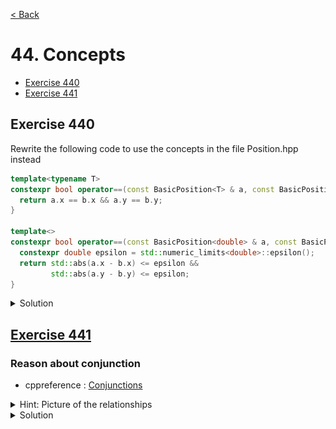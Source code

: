[< Back](README.md)

# 44. Concepts

* [Exercise 440](#exercise-440)
* [Exercise 441](#exercise-441)

## Exercise 440

Rewrite the following code to use the concepts in the file Position.hpp instead

```cpp
template<typename T>
constexpr bool operator==(const BasicPosition<T> & a, const BasicPosition<T> & b) {
  return a.x == b.x && a.y == b.y;
}

template<>
constexpr bool operator==(const BasicPosition<double> & a, const BasicPosition<double> & b) {
  constexpr double epsilon = std::numeric_limits<double>::epsilon();
  return std::abs(a.x - b.x) <= epsilon &&
         std::abs(a.y - b.y) <= epsilon;
}
```

<details>
   <summary>Solution</summary>

```cpp
template<number T>
bool operator==(const BasicPosition<T> & a, const BasicPosition<T> & b) {
    return a.x == b.x && a.y == b.y;
}

template<floating_point T>
bool operator==(const BasicPosition<T> & a, const BasicPosition<T> & b) {
    constexpr double epsilon = std::numeric_limits<double>::epsilon();
    return std::abs(a.x - b.x) <= epsilon &&
           std::abs(a.y - b.y) <= epsilon;
}
```
</details>

## [Exercise 441][1]
### Reason about conjunction

* cppreference : [Conjunctions][2]

<details>
   <summary>Hint: Picture of the relationships</summary>
![Hint](44_conjunction.png)
</details>

<details>
   <summary>Solution</summary>

```cpp
TEST_CASE("Exercise 441 : Reason about conjunction", "[44]") {
  {
    auto red_circle = circle<color::red>{};
    CHECK(process(red_circle) == ReturnValue::Fourth);
  }
  {
    auto green_circle = circle<color::green>{};
    CHECK(process(green_circle) == ReturnValue::Second);
  }
  {
    auto blue_circle = circle<color::blue>{};
    CHECK(process(blue_circle) == ReturnValue::Second);
  }
  {
    auto red_square = square<color::red>{};
    CHECK(process(red_square) == ReturnValue::Third);
  }
  {
    auto purple_square = square<color::purple>{};
    CHECK(process(purple_square) == ReturnValue::First);
  }
  {
    auto red_triangle = triangle<color::red>{};
    CHECK(process(red_triangle) == ReturnValue::Third);
  }
  {
    auto blue_triangle = triangle<color::blue>{};
    CHECK(process(blue_triangle) == ReturnValue::First);
  }
}
```
</details>

[1]: 44_exercises.cpp
[2]: https://en.cppreference.com/w/cpp/language/constraints#Conjunctions
